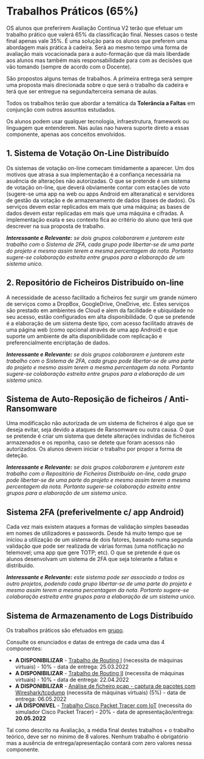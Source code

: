 # Trabalhos Práticos (65%)

OS alunos que preferirem Avaliação Continua V2 terão que efetuar um trabalho prático que valerá 65% da classificação final. Nesses casos o teste final apenas vale 35%.
É uma solução para os alunos que preferem uma abordagem mais prática à cadeira. Será ao mesmo tempo uma forma de avaliação mais vocacionada para a auto-formação que dá mais liberdade aos alunos mas também mais responsabilidade para com as decisões que vão tomando (sempre de acordo com o Docente).

São propostos alguns temas de trabalhos. A primeira entrega será sempre uma proposta mais direcionada sobre o que será o trabalho da cadeira e terá que ser entregue na segunda/terceira semana de aulas.

Todos os trabalhos terão que abordar a temática da **Tolerância a Faltas** em conjunção com outros assuntos estudados.

Os alunos podem usar qualquer tecnologia, infraestrutura, framework ou linguagem que entenderem. Nas aulas nao havera suporte direto a essas componente, apenas aos conceitos envolvidos.

## 1. Sistema de Votação On-Line Distribuído

Os sistemas de votação on-line comecam timidamente a aparecer. Um dos motivos que atrasa a sua implementação é a confiança necessária na asuência de alterações não autorizadas.
O que se pretende é um sistema de votação on-line, que deverá obviamente contar com estações de voto (sugere-se uma app na web ou apps Android em alteranatica) e servidores de gestão da votação e de armazenamento de dados (bases de dados). Os serviços devem estar replicados em mais que uma máquina; as bases de dados devem estar replicadas em mais que uma máquina e cifradas.
A implementação exata e seu contexto fica ao critério do aluno que terá que descrever na sua proposta de trabalho.

***Interessante e Relevante:*** *se dois grupos colaborarem e juntarem este trabalho com o Sistema de 2FA, cada grupo pode libertar-se de uma parte do projeto e mesmo assim terem a mesma percentagem da nota. Portanto sugere-se colaboração estreita entre grupos para a elaboração de um sistema unico.*

## 2. Repositório de Ficheiros Distribuído on-line

A necessidade de acesso facilitado a ficheiros fez surgir um grande número de serviços como a DropBox, GoogleDrive, OneDrive, etc.
Estes serviços são prestado em ambientes de Cloud e alem da facilidade e ubiquidade no seu acesso, estão configurados em alta disponibilidade.
O que se pretende é a elaboração de um sistema deste tipo, com acesso facilitado através de uma página web (como opcional através de uma app Android) e que suporte um ambiente de alta disponibilidade com replicação e preferencialmente encriptação de dados.

***Interessante e Relevante:*** *se dois grupos colaborarem e juntarem este trabalho com o Sistema de 2FA, cada grupo pode libertar-se de uma parte do projeto e mesmo assim terem a mesma percentagem da nota. Portanto sugere-se colaboração estreita entre grupos para a elaboração de um sistema unico.*

## Sistema de Auto-Reposição de ficheiros / Anti-Ransomware

Uma modificação não autorizada de um sistema de ficheiros é algo que se deseja evitar, seja devido a ataques de Ransomware ou outra causa.
O que se pretende é criar um sistema que detete alterações individas de ficheiros armazenados e os reponha, caso se detete que foram acessos não autorizados. Os alunos devem iniciar o trabalho por propor a forma de deteção.

***Interessante e Relevante:*** *se dois grupos colaborarem e juntarem este trabalho com o Repositório de Ficheiros Distribuído on-line, cada grupo pode libertar-se de uma parte do projeto e mesmo assim terem a mesma percentagem da nota. Portanto sugere-se colaboração estreita entre grupos para a elaboração de um sistema unico.*

## Sistema 2FA (preferivelmente c/ app Android)

Cada vez mais existem ataques a formas de validação simples baseadas em nomes de utilizadores e passwords. Desde há muito tempo que se iniciou a utilização de um sistema de dois fatores, baseado numa segunda validação que pode ser realizada de várias formas (uma notificação no telemovel; uma app que gere TOTP; etc).
O que se pretende é que os alunos desenvolvam um sistema de 2FA que seja tolerante a faltas e distribuído.

***Interessante e Relevante:*** *este sistema pode ser associado a todos os outro projetos, podendo cada grupo libertar-se de uma parte do projeto e mesmo assim terem a mesma percentagem da nota. Portanto sugere-se colaboração estreita entre grupos para a elaboração de um sistema unico.*
 
## Sistema de Armazenamento de Logs Distribuído



Os trabalhos práticos são efetuados em [grupo](https://github.com/pmrosa-classes/SistemasDistribuidosEI/blob/main/TrabsP/TrabsP-grupos.md).

Consulte os enunciados e datas de entrega de cada uma das 4 componentes:

- **A DISPONIBILIZAR** - [Trabalho de Routing I](https://github.com/pmrosa-classes/ComputerNetworksEI/blob/main/TrabsP/TrabP-RoutingI.md) (necessita de máquinas virtuais) - 10% - data de entrega: 25.03.2022
- **A DISPONIBILIZAR** - [Trabalho de Routing II](https://github.com/pmrosa-classes/ComputerNetworksEI/blob/main/TrabsP/TrabP-RoutingII.md) (necessita de máquinas virtuais) - 10% - data de entrega: 22.04.2022
- **A DISPONIBILIZAR** - [Análise de ficheiro pcap - captura de pacotes com Wireshark/tcpdump](https://github.com/pmrosa-classes/ComputerNetworksEI/blob/main/TrabsP/TrabP-CapturaPacotes.md) (necessita de máquinas virtuais)  (5%) - data de entrega: 06.05.2022
- **JÁ DISPONIVEL** - [Trabalho Cisco Packet Tracer com IoT](https://github.com/pmrosa-classes/ComputerNetworksEI/blob/main/TrabsP/TrabP-PacketTracer.md) (necessita do simulador Cisco Packet Tracer) - 20% - data de apresentação/entrega: **20.05.2022**

Tal como descrito na Avaliação, a média final destes trabalhos + o trabalho teórico, deve ser no minimo de 8 valores. Nenhum trabalho é obrigatório mas a ausência de entrega/apresentação contará com zero valores nessa componente.

